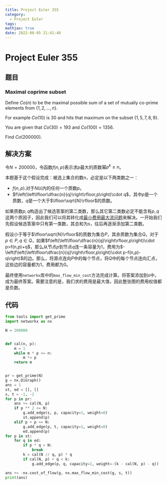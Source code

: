 ```yaml
---
title: Project Euler 355
category:
  - Project Euler
tags:
mathjax: true
date: 2022-08-05 21:41:48
---
```


<escape><!-- more --></escape>

# Project Euler 355

## 题目

### Maximal coprime subset

Define $Co(n)$ to be the maximal possible sum of a set of mutually co-prime elements from $\{1, 2, \dots, n\}$.

 For example $Co(10)$ is $30$ and hits that maximum on the subset $\{1, 5, 7, 8, 9\}$.

You are given that $Co(30) = 193$ and $Co(100) = 1356$.

Find $Co(200000)$.

## 解决方案

令$N=200000$，令函数$f(n,p)$表示求$p$最大的质数幂$p^k\le n$。

本题基于这个假设完成：被选上集合的数$n$，必定是以下两类数之一：

- $f(n,p)$.对于$N$以内的任何一个质数$p$。
- $f\left(\left\lfloor\dfrac{n}{q}\right\rfloor,p\right)\cdot q$，其中$p$是一个质数，$q$是一个大于$\lfloor\sqrt{N}\rfloor$的质数。

如果质数$p,q$构造出了候选答案的第二类数，那么其它第二类数必定不能含有$p,q$这两个质因子，因此我们可以将其转化成[最小费用最大流问题](https://en.wikipedia.org/wiki/Minimum-cost_flow_problem)来解决。一开始我们先假设候选答案中只有第一类数，其总和为$s$，往后再逐渐添加第二类数。

假设小于等于$\lfloor\sqrt{N}\rfloor$的质数为集合$P$，其余质数为集合$Q$。对于$p\in P,q \in Q$，如果$f\left(\left\lfloor\dfrac{n}{q}\right\rfloor,p\right)\cdot p>f(n,p)+q$，那么从节点$p$到节点$q$连一条容量为$1$，费用为$-\left(f\left(\left\lfloor\dfrac{n}{q}\right\rfloor,p\right)\cdot p-f(n,p)-q\right)$的边。那么，将源点连向$P$中的每个节点，将$Q$中的每个节点连向汇点，这些边的容量都为$1$，费用都为$0$。

最终使用`networkx`库中的`max_flow_min_cost`方法完成计算。将答案添加到$s$中，成为最终答案。需要注意的是，我们求的费用是最大值，因此整张图的费用权值都是负数。

## 代码

```py
from tools import get_prime
import networkx as nx

N = 200000


def cal(n, p):
    m = 1
    while m * p <= n:
        m *= p
    return m


pr = get_prime(N)
g = nx.DiGraph()
ans = 1
st, ed = [], []
s, t = -1, -2
for p in pr:
    ans += cal(N, p)
    if p ** 2 <= N:
        g.add_edge(s, p, capacity=1, weight=0)
        st.append(p)
    elif p + p <= N:
        g.add_edge(p, t, capacity=1, weight=0)
        ed.append(p)
for p in st:
    for q in ed:
        if p * q > N:
            break
        k = cal(N // q, p) * q
        if cal(N, p) + q < k:
            g.add_edge(p, q, capacity=1, weight=-(k - cal(N, p) - q))

ans += -nx.cost_of_flow(g, nx.max_flow_min_cost(g, s, t))
print(ans)

```
